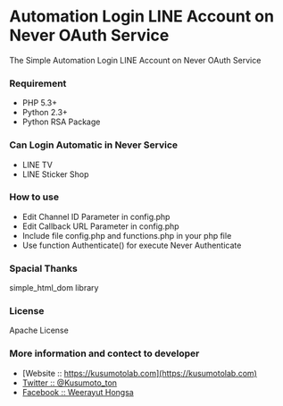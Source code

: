 # Automation Login LINE Account on Never OAuth Service
The Simple Automation Login LINE Account on Never OAuth Service
### Requirement
- PHP 5.3+
- Python 2.3+
- Python RSA Package

### Can Login Automatic in Never Service
- LINE TV
- LINE Sticker Shop

### How to use
- Edit Channel ID Parameter in config.php
- Edit Callback URL Parameter in config.php
- Include file config.php and functions.php in your php file
- Use function Authenticate() for execute Never Authenticate

### Spacial Thanks
simple_html_dom library
 
### License
Apache License

### More information and contect to developer
* [Website :: https://kusumotolab.com](https://kusumotolab.com)
* [Twitter :: @Kusumoto_ton](https://twtter.com/kusumoto_ton)
* [Facebook :: Weerayut Hongsa](https://facebook.com/Azerdar.t.Kusumoto)
